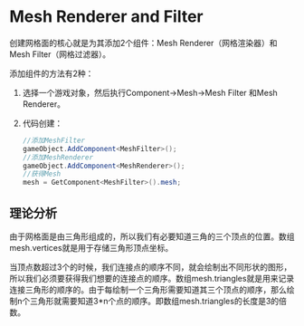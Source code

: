# Mesh Renderer and Filter

创建网格面的核心就是为其添加2个组件：Mesh Renderer（网格渲染器）和Mesh Filter（网格过滤器）。

添加组件的方法有2种：

1. 选择一个游戏对象，然后执行Component→Mesh→Mesh Filter 和Mesh Renderer。

2. 代码创建：

   ```c#
   //添加MeshFilter
   gameObject.AddComponent<MeshFilter>();
   //添加MeshRenderer
   gameObject.AddComponent<MeshRenderer>();
   //获得Mesh
   mesh = GetComponent<MeshFilter>().mesh;
   ```

   

## 理论分析

由于网格面是由三角形组成的，所以我们有必要知道三角的三个顶点的位置。数组mesh.vertices就是用于存储三角形顶点坐标。

当顶点数超过3个的时候，我们连接点的顺序不同，就会绘制出不同形状的图形，所以我们必须要获得我们想要的连接点的顺序。数组mesh.triangles就是用来记录连接三角形的顺序的。由于每绘制一个三角形需要知道其三个顶点的顺序，那么绘制n个三角形就需要知道3*n个点的顺序。即数组mesh.triangles的长度是3的倍数。